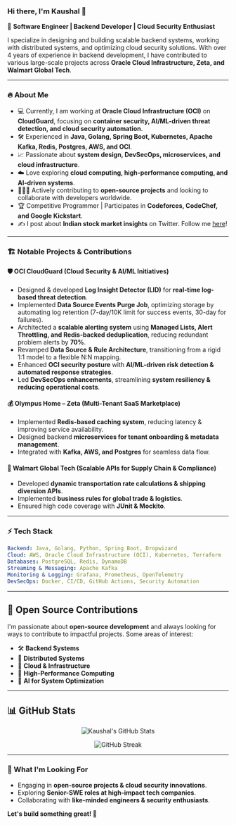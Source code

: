 ### Hi there, I'm Kaushal 👋

🚀 **Software Engineer | Backend Developer | Cloud Security Enthusiast**

I specialize in designing and building scalable backend systems, working with distributed systems, and optimizing cloud security solutions. With over 4 years of experience in backend development, I have contributed to various large-scale projects across **Oracle Cloud Infrastructure, Zeta, and Walmart Global Tech**.

---

### 🔥 About Me  
- 💻 Currently, I am working at **Oracle Cloud Infrastructure (OCI)** on **CloudGuard**, focusing on **container security, AI/ML-driven threat detection, and cloud security automation**.  
- 🛠️ Experienced in **Java, Golang, Spring Boot, Kubernetes, Apache Kafka, Redis, Postgres, AWS, and OCI**.  
- 📈 Passionate about **system design, DevSecOps, microservices, and cloud infrastructure**.
- ☁️ Love exploring **cloud computing, high-performance computing, and AI-driven systems**.
- 👨🏻‍💻 Actively contributing to **open-source projects** and looking to collaborate with developers worldwide.  
- 🏆 Competitive Programmer | Participates in **Codeforces, CodeChef, and Google Kickstart**.  
- ✍️ I post about **Indian stock market insights** on Twitter. Follow me [here](https://x.com/kaushaljln)!

---

### 🏗️ Notable Projects & Contributions
#### 🛡️ **OCI CloudGuard (Cloud Security & AI/ML Initiatives)**
- Designed & developed **Log Insight Detector (LID)** for **real-time log-based threat detection**.
- Implemented **Data Source Events Purge Job**, optimizing storage by automating log retention (7-day/10K limit for success events, 30-day for failures).
- Architected a **scalable alerting system** using **Managed Lists, Alert Throttling, and Redis-backed deduplication**, reducing redundant problem alerts by **70%**.
- Revamped **Data Source & Rule Architecture**, transitioning from a rigid 1:1 model to a flexible N:N mapping.
- Enhanced **OCI security posture** with **AI/ML-driven risk detection & automated response strategies**.
- Led **DevSecOps enhancements**, streamlining **system resiliency & reducing operational costs**.

#### 💰 **Olympus Home – Zeta (Multi-Tenant SaaS Marketplace)**
- Implemented **Redis-based caching system**, reducing latency & improving service availability.
- Designed backend **microservices for tenant onboarding & metadata management**.
- Integrated with **Kafka, AWS, and Postgres** for seamless data flow.

#### 🚚 **Walmart Global Tech (Scalable APIs for Supply Chain & Compliance)**
- Developed **dynamic transportation rate calculations & shipping diversion APIs**.
- Implemented **business rules for global trade & logistics**.
- Ensured high code coverage with **JUnit & Mockito**.

---

### ⚡ Tech Stack
```yaml
Backend: Java, Golang, Python, Spring Boot, Dropwizard
Cloud: AWS, Oracle Cloud Infrastructure (OCI), Kubernetes, Terraform
Databases: PostgreSQL, Redis, DynamoDB
Streaming & Messaging: Apache Kafka
Monitoring & Logging: Grafana, Prometheus, OpenTelemetry
DevSecOps: Docker, CI/CD, GitHub Actions, Security Automation
```

---

## 🚀 Open Source Contributions  
I'm passionate about **open-source development** and always looking for ways to contribute to impactful projects. Some areas of interest:  
- 🛠 **Backend Systems**  
- 🔗 **Distributed Systems**  
- 📡 **Cloud & Infrastructure**  
- 🚀 **High-Performance Computing**  
- 🧠 **AI for System Optimization**

---

## 📊 GitHub Stats  

<p align="center">
  <img src="https://github-readme-stats.vercel.app/api?username=kaushaljalan&show_icons=true&theme=radical" alt="Kaushal's GitHub Stats" />
</p>

<p align="center">
  <img src="https://github-readme-streak-stats.herokuapp.com/?user=kaushaljalan&theme=radical" alt="GitHub Streak" />
</p>

---

### 🎯 What I'm Looking For
- Engaging in **open-source projects & cloud security innovations**.
- Exploring **Senior-SWE roles at high-impact tech companies**.
- Collaborating with **like-minded engineers & security enthusiasts**.

**Let's build something great! 🚀**
